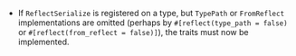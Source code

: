 - If `ReflectSerialize` is registered on a type, but `TypePath` or `FromReflect` implementations are omitted (perhaps by `#[reflect(type_path = false)` or `#[reflect(from_reflect = false)]`), the traits must now be implemented.
